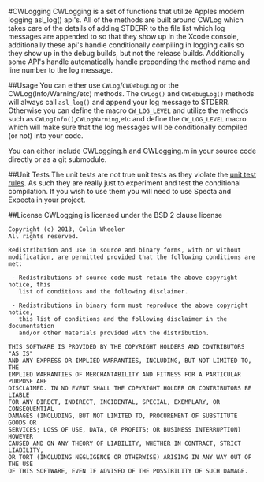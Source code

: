 #CWLogging
CWLogging is a set of functions that utilize Apples modern logging asl_log() api's. All of the methods are built around CWLog which takes care of the details of adding STDERR to the file list which log messages are appended to so that they show up in the Xcode console, additionally these api's handle conditionally compiling in logging calls so they show up in the debug builds, but not the release builds. Additionally some API's handle automatically handle prepending the method name and line number to the log message. 

##Usage
You can either use `CWLog`/`CWDebugLog` or the CWLog(Info/Warning/etc) methods. The `CWLog()` and `CWDebugLog()` methods will always call `asl_log()` and append your log message to STDERR. Otherwise you can define the macro `CW_LOG_LEVEL` and utilize the methods such as `CWLogInfo()`,`CWLogWarning`,etc and define the `CW_LOG_LEVEL` macro which will make sure that the log messages will be conditionally compiled (or not) into your code.

You can either include CWLogging.h and CWLogging.m in your source code directly or as a git submodule. 

##Unit Tests
The unit tests are not true unit tests as they violate the [unit test rules](http://www.artima.com/weblogs/viewpost.jsp?thread=126923). As such they are really just to experiment and test the conditional compilation. If you wish to use them you will need to use Specta and Expecta in your project.

##License
CWLogging is licensed under the BSD 2 clause license

```
Copyright (c) 2013, Colin Wheeler
All rights reserved.

Redistribution and use in source and binary forms, with or without
modification, are permitted provided that the following conditions are met:

 - Redistributions of source code must retain the above copyright notice, this
   list of conditions and the following disclaimer.

 - Redistributions in binary form must reproduce the above copyright notice,
   this list of conditions and the following disclaimer in the documentation
   and/or other materials provided with the distribution.

THIS SOFTWARE IS PROVIDED BY THE COPYRIGHT HOLDERS AND CONTRIBUTORS "AS IS"
AND ANY EXPRESS OR IMPLIED WARRANTIES, INCLUDING, BUT NOT LIMITED TO, THE
IMPLIED WARRANTIES OF MERCHANTABILITY AND FITNESS FOR A PARTICULAR PURPOSE ARE
DISCLAIMED. IN NO EVENT SHALL THE COPYRIGHT HOLDER OR CONTRIBUTORS BE LIABLE
FOR ANY DIRECT, INDIRECT, INCIDENTAL, SPECIAL, EXEMPLARY, OR CONSEQUENTIAL
DAMAGES (INCLUDING, BUT NOT LIMITED TO, PROCUREMENT OF SUBSTITUTE GOODS OR
SERVICES; LOSS OF USE, DATA, OR PROFITS; OR BUSINESS INTERRUPTION) HOWEVER
CAUSED AND ON ANY THEORY OF LIABILITY, WHETHER IN CONTRACT, STRICT LIABILITY,
OR TORT (INCLUDING NEGLIGENCE OR OTHERWISE) ARISING IN ANY WAY OUT OF THE USE
OF THIS SOFTWARE, EVEN IF ADVISED OF THE POSSIBILITY OF SUCH DAMAGE.
```

